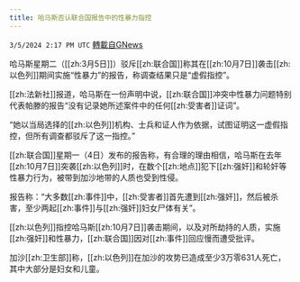 ```yaml
---
title: 哈马斯否认联合国报告中的性暴力指控
---
```

`3/5/2024 2:17 PM UTC` [轉載自GNews](https://gnews.org/articles/2367440)

哈马斯星期二（[[zh:3月5日]]）驳斥[[zh:联合国]]称其在[[zh:10月7日]]袭击[[zh:以色列]]期间实施“性暴力”的报告，称调查结果只是“虚假指控”。

[[zh:法新社]]报道，哈马斯在一份声明中说，[[zh:联合国]]冲突中性暴力问题特别代表帕滕的报告“没有记录她所述案件中的任何[[zh:受害者]]证词”。

“她以当局选择的[[zh:以色列]]机构、士兵和证人作为依据，试图证明这一虚假指控，但所有调查都驳斥了这一指控。”

[[zh:联合国]]星期一（4日）发布的报告称，有合理的理由相信，哈马斯在去年[[zh:10月7日]]突袭[[zh:以色列]]时，在数个[[zh:地点]]犯下[[zh:强奸]]和轮奸等性暴力行为，被带到加沙地带的人质也受到性侵。

报告称：“大多数[[zh:事件]]中，[[zh:受害者]]首先遭到[[zh:强奸]]，然后被杀害，至少两起[[zh:事件]]与[[zh:强奸]]妇女尸体有关”。

[[zh:以色列]]指控哈马斯[[zh:10月7日]]袭击期间，以及对所劫持的人质，实施[[zh:强奸]]和性暴力，[[zh:联合国]]因对[[zh:事件]]回应慢而遭受批评。

加沙[[zh:卫生部]]称，[[zh:以色列]]在加沙的攻势已造成至少3万零631人死亡，其中大部分是妇女和儿童。
